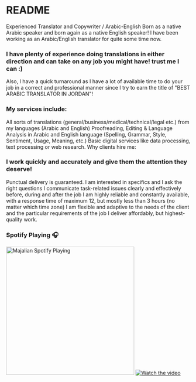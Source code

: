 # README
 Experienced Translator and Copywriter / Arabic-English
Born as a native Arabic speaker and born again as a native English speaker! I have been working as an Arabic/English translator for quite some time now.

### I have plenty of experience doing translations in either direction and can take on any job you might have! trust me I can :)

Also, I have a quick turnaround as I have a lot of available time to do your job in a correct and professional manner since I try to earn the title of "BEST ARABIC TRANSLATOR IN JORDAN"!

### My services include:

All sorts of translations (general/business/medical/technical/legal etc.) from my languages (Arabic and English)
Proofreading, Editing & Language Analysis in Arabic and English language (Spelling, Grammar, Style, Sentiment, Usage, Meaning, etc.)
Basic digital services like data processing, text processing or web research.
Why clients hire me:

### I work quickly and accurately and give them the attention they deserve!
Punctual delivery is guaranteed.
I am interested in specifics and I ask the right questions
I communicate task-related issues clearly and effectively before, during and after the job
I am highly reliable and constantly available, with a response time of maximum 12, but mostly less than 3 hours (no matter which time zone)
I am flexible and adaptive to the needs of the client and the particular requirements of the job
I deliver affordably, but highest-quality work.
### Spotify Playing 🎧

[<img src="https://open.spotify.com/track/41GBbgJmNrCRXOmLezn0sP?si=268e3908c50d457e" alt="Majalian Spotify Playing" width="350" />](https://open.spotify.com/user/1zdy50lg5hy33i3f5n88bcrt2)
[![Watch the video](https://img.youtube.com/vi/T-D1KVIuvjA/maxresdefault.jpg)](https://youtu.be/3eRBFkxgG7g)
